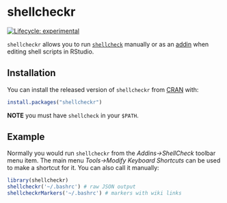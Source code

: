 
<!-- README.md is generated from README.Rmd. Please edit that file -->

# shellcheckr

<!-- badges: start -->

[![Lifecycle:
experimental](https://img.shields.io/badge/lifecycle-experimental-orange.svg)](https://www.tidyverse.org/lifecycle/#experimental)
<!-- badges: end -->

`shellcheckr` allows you to run
[`shellcheck`](https://www.shellcheck.net/) manually or as an
[addin](https://rstudio.github.io/rstudioaddins/) when editing shell
scripts in RStudio.

## Installation

You can install the released version of `shellcheckr` from
[CRAN](https://CRAN.R-project.org) with:

``` r
install.packages("shellcheckr")
```

**NOTE** you must have `shellcheck` in your `$PATH`.

## Example

Normally you would run `shellcheckr` from the *Addins-\>ShellCheck*
toolbar menu item. The main menu *Tools-\>Modify Keyboard Shortcuts* can
be used to make a shortcut for it. You can also call it manually:

``` r
library(shellcheckr)
shellcheckr('~/.bashrc') # raw JSON output
shellcheckrMarkers('~/.bashrc') # markers with wiki links
```
